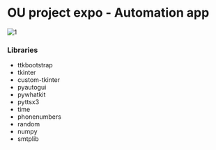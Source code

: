 <h1>OU project expo - Automation app</h1>

![1](https://github.com/user-attachments/assets/18300ac6-498b-42c7-802a-b73fc5253c4b)

<h3>Libraries</h3>
<ul>
  <li>ttkbootstrap</li>
  <li>tkinter</li>
  <li>custom-tkinter</li>
  <li>pyautogui</li>
  <li>pywhatkit</li>
  <li>pyttsx3</li>
  <li>time</li>
  <li>phonenumbers</li>
  <li>random</li>
  <li>numpy</li>
  <li>smtplib</li>
</ul>
